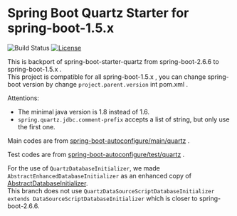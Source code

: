 # Spring Boot Quartz Starter for spring-boot-1.5.x
![Build Status](https://github.com/viruscamp/spring-boot-starter-quartz/actions/workflows/maven.yml/badge.svg)
[![License](http://img.shields.io/:license-Apache%202-red.svg)](LICENSE.txt)

This is backport of spring-boot-starter-quartz from spring-boot-2.6.6 to spring-boot-1.5.x .  
This project is compatible for all spring-boot-1.5.x , you can change spring-boot version by change `project.parent.version` int pom.xml .

Attentions:
- The minimal java version is 1.8 instead of 1.6.
- `spring.quartz.jdbc.comment-prefix` accepts a list of string, but only use the first one.

Main codes are from [spring-boot-autoconfigure/main/quartz](https://github.com/spring-projects/spring-boot/tree/v2.6.6/spring-boot-project/spring-boot-autoconfigure/src/main/java/org/springframework/boot/autoconfigure/quartz) .

Test codes are from [spring-boot-autoconfigure/test/quartz](https://github.com/spring-projects/spring-boot/tree/v2.6.6/spring-boot-project/spring-boot-autoconfigure/src/test/java/org/springframework/boot/autoconfigure/quartz) .

For the use of `QuartzDatabaseInitializer`, we made `AbstractEnhancedDatabaseInitializer` as an enhanced copy of [AbstractDatabaseInitializer](https://github.com/spring-projects/spring-boot/blob/v1.5.22.RELEASE/spring-boot-autoconfigure/src/main/java/org/springframework/boot/autoconfigure/AbstractDatabaseInitializer.java).  
This branch does not use `QuartzDataSourceScriptDatabaseInitializer extends DataSourceScriptDatabaseInitializer` which is closer to spring-boot-2.6.6.
